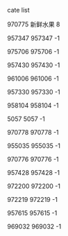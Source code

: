 cate list

970775 新鲜水果 8

957347 957347 -1

975706 975706 -1

957430 957430 -1

961006 961006 -1

957330 957330 -1

958104 958104 -1

5057 5057 -1

970778 970778 -1

955035 955035 -1

970776 970776 -1

957428 957428 -1

972200 972200 -1

972219 972219 -1

957615 957615 -1

969032 969032 -1

